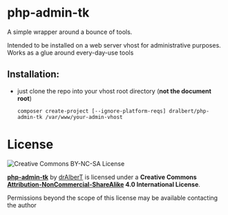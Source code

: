# php-admin-tk
A simple wrapper around a bounce of tools.

Intended to be installed on a web server vhost for administrative purposes. Works as a glue around every-day-use tools

Installation:
---

- just clone the repo into your vhost root directory (**not the document root**)

    ```
    composer create-project [--ignore-platform-reqs] dralbert/php-admin-tk /var/www/your-admin-vhost
    ```

# License

![Creative Commons BY-NC-SA License](https://i.creativecommons.org/l/by-nc-sa/4.0/88x31.png)


**[php-admin-tk](https://github.com/drAlberT/php-admin-tk)** by [drAlberT](https://github.com/drAlberT) is licensed under a **Creative Commons [Attribution-NonCommercial-ShareAlike](http://creativecommons.org/licenses/by-nc-sa/4.0/) 4.0 International License**.

Permissions beyond the scope of this license may be available contacting the author
